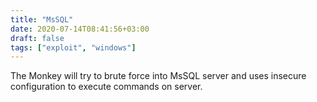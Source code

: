 ```yaml
---
title: "MsSQL"
date: 2020-07-14T08:41:56+03:00
draft: false
tags: ["exploit", "windows"]
---
```


The Monkey will try to brute force into MsSQL server and uses insecure configuration to execute commands on server.
